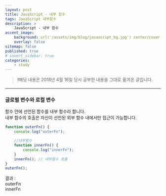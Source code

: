 ```yaml
---
layout: post
title: JavaScript - 내부 함수
tags: JavaScript 내부함수
description: >
    JavaScript - 내부 함수
accent_image:
    background: url('/assets/img/blog/javascript_bg.jpg') center/cover
    overlay: false
sitemap: false
published: true
# invert_sidebar: true
categories:
    - study
---
```


> ❗️해당 내용은 2018년 4월 16일 당시 공부한 내용을 그대로 옮겨온 글입니다.

---

### 글로벌 변수와 로컬 변수

함수 안에 선언된 함수를 내부 함수라 합니다.<br>
내부 함수의 호출은 자신이 선언된 외부 함수 내에서만 접근이 가능합니다.<br>

```javascript
function outerFn() {
    console.log("outerFn");

    //내부함수
    function innerFn() {
        console.log("innerFn");
    }
    innerFn(); // 내부함수 호출
}
outerFn();
```

결과 :<br>
outerFn<br>
innerFn
<br>
